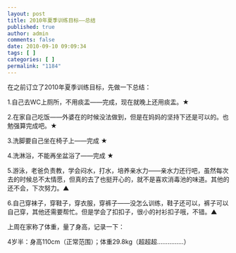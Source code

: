 ```yaml
---
layout: post
title: 2010年夏季训练目标——总结
published: true
author: admin
comments: false
date: 2010-09-10 09:09:34
tags: [ ]
categories: [ ]
permalink: "1184"
---
```

在之前订立了2010年夏季训练目标，先做一下总结：


  


1.自己去WC上厕所，不用痰盂——完成，现在就晚上还用痰盂。★


  


2.在家自己吃饭——外婆在的时候没法做到，但是在妈妈的坚持下还是可以的。也勉强算完成吧。★


  


3.洗脚要自己坐在椅子上——完成 ★


  


4.洗淋浴，不能再坐盆浴了——完成 ★


  


5.游泳，老爸负责教，学会闷水，打水，培养亲水力——亲水力还行吧，虽然每次去的时候总不太情愿，但真的去了也挺开心的，就不是喜欢消毒池的味道。其他的还不会，下次努力。▲


  


6.自己穿袜子，穿鞋子，穿衣服，穿裤子——没怎么训练，鞋子还可以，裤子可以自己穿，其他还需要帮忙。但是学会了扣扣子，很小的衬衫扣子哦，不错。▲


  


上周在家称了体重，量了身高，记录一下：


  


4岁半：身高110cm（正常范围）；体重29.8kg（超超超……………）